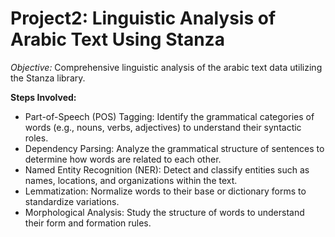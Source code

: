 # Project2: Linguistic Analysis of Arabic Text Using Stanza


*Objective:* Comprehensive linguistic analysis of the arabic text data utilizing the Stanza library.


**Steps Involved:**

* Part-of-Speech (POS) Tagging: Identify the grammatical categories of words (e.g., nouns, verbs, adjectives) to understand their syntactic roles.
* Dependency Parsing: Analyze the grammatical structure of sentences to determine how words are related to each other.
* Named Entity Recognition (NER): Detect and classify entities such as names, locations, and organizations within the text.
* Lemmatization: Normalize words to their base or dictionary forms to standardize variations.
* Morphological Analysis: Study the structure of words to understand their form and formation rules.
